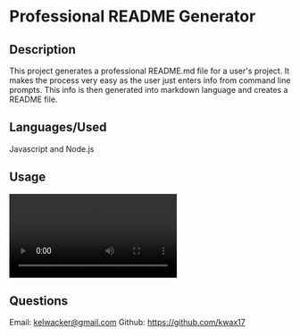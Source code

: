 # Professional README Generator 

## Description
This project generates a professional README.md file for a user's project.  It makes the process very easy as the user just enters info from command line prompts.  This info is then generated into markdown language and creates a README file.

## Languages/Used
Javascript and Node.js

## Usage
![Video showing functionality](./assets/images/challenge9.mov)

## Questions
Email: kelwacker@gmail.com
Github: https://github.com/kwax17

